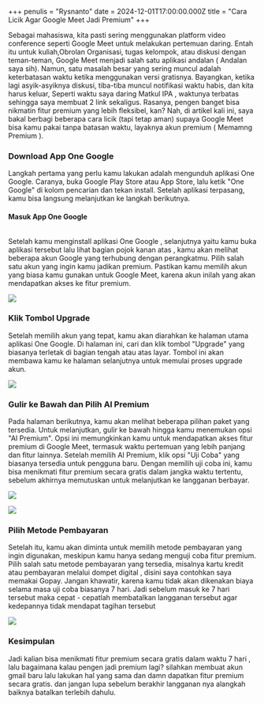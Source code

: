 +++
penulis = "Rysnanto"
date = 2024-12-01T17:00:00.000Z
title = "Cara Licik Agar Google Meet Jadi Premium"
+++

Sebagai mahasiswa, kita pasti sering menggunakan platform video conference seperti Google Meet untuk melakukan pertemuan daring. Entah itu untuk kuliah,Obrolan Organisasi, tugas kelompok, atau diskusi dengan teman-teman, Google Meet menjadi salah satu aplikasi andalan ( Andalan saya sih). Namun, satu masalah besar yang sering muncul adalah keterbatasan waktu ketika menggunakan versi gratisnya. Bayangkan, ketika lagi asyik-asyiknya diskusi, tiba-tiba muncul notifikasi waktu habis, dan kita harus keluar, Seperti waktu saya daring Matkul IPA , waktunya terbatas sehingga saya membuat 2 link sekaligus. Rasanya, pengen banget bisa nikmatin fitur premium yang lebih fleksibel, kan? Nah, di artikel kali ini, saya bakal berbagi beberapa cara licik (tapi tetap aman) supaya Google Meet bisa kamu pakai tanpa batasan waktu, layaknya akun premium ( Memamng Premium ).

### Download App One Google

Langkah pertama yang perlu kamu lakukan adalah mengunduh aplikasi One Google. Caranya, buka Google Play Store atau App Store, lalu ketik "One Google" di kolom pencarian dan tekan install. Setelah aplikasi terpasang, kamu bisa langsung melanjutkan ke langkah berikutnya.

#### **Masuk App One Google**

```javascript
```

Setelah kamu menginstall aplikasi One Google , selanjutnya yaitu kamu buka aplikasi tersebut lalu lihat bagian pojok kanan atas , kamu akan melihat beberapa akun Google yang terhubung dengan perangkatmu. Pilih salah satu akun yang ingin kamu jadikan premium. Pastikan kamu memilih akun yang biasa kamu gunakan untuk Google Meet, karena akun inilah yang akan mendapatkan akses ke fitur premium.

![](</tutorial/Group 168.png>)

### Klik Tombol Upgrade

Setelah memilih akun yang tepat, kamu akan diarahkan ke halaman utama aplikasi One Google. Di halaman ini, cari dan klik tombol "Upgrade" yang biasanya terletak di bagian tengah atau atas layar. Tombol ini akan membawa kamu ke halaman selanjutnya untuk memulai proses upgrade akun.

![](</tutorial/Group 169.png>)

### Gulir ke Bawah dan Pilih AI Premium

Pada halaman berikutnya, kamu akan melihat beberapa pilihan paket yang tersedia. Untuk melanjutkan, gulir ke bawah hingga kamu menemukan opsi "AI Premium". Opsi ini memungkinkan kamu untuk mendapatkan akses fitur premium di Google Meet, termasuk waktu pertemuan yang lebih panjang dan fitur lainnya. Setelah memilih AI Premium, klik opsi "Uji Coba" yang biasanya tersedia untuk pengguna baru. Dengan memilih uji coba ini, kamu bisa menikmati fitur premium secara gratis dalam jangka waktu tertentu, sebelum akhirnya memutuskan untuk melanjutkan ke langganan berbayar.

![](</tutorial/Group 170.png>)

![](</tutorial/Group 171.png>)

### Pilih Metode Pembayaran

Setelah itu, kamu akan diminta untuk memilih metode pembayaran yang ingin digunakan, meskipun kamu hanya sedang menguji coba fitur premium. Pilih salah satu metode pembayaran yang tersedia, misalnya kartu kredit atau pembayaran melalui dompet digital , disini saya contohkan saya memakai Gopay. Jangan khawatir, karena kamu tidak akan dikenakan biaya selama masa uji coba biasanya 7 hari. Jadi sebelum masuk ke 7 hari tersebut maka cepat - cepatlah membatalkan langganan tersebut agar kedepannya tidak mendapat tagihan  tersebut

![](</tutorial/WhatsApp Image 2024-12-02 at 18.58.07_51d49039.png>)

### Kesimpulan

Jadi kalian bisa menikmati fitur premium secara gratis dalam waktu 7 hari , lalu bagaimana kalau pengen jadi premium lagi? silahkan membuat akun gmail baru lalu lakukan hal yang sama dan damn dapatkan fitur premium secara gratis. dan jangan lupa sebelum berakhir langganan nya alangkah baiknya batalkan terlebih dahulu.
